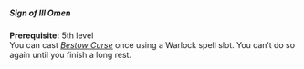 ##### Sign of Ill Omen

**Prerequisite:**
5th level
\
You can cast _[<span class="spell">Bestow Curse</span>](#Bestow_Curse_bestow_curse)_ once using a Warlock spell slot.
You can’t do so again until you finish a long rest.
